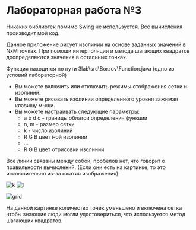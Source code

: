 # Лабораторная работа №3

Никаких библиотек помимо Swing не используется. Все вычисления производит мой код.

Данное приложение рисует изолинии на основе заданных значений в NxM точках. При помощи интерполяции и метода шагающих квадратов доопределяются значения в остальных точках.

Функция находится по пути 3lab\src\Borzov\Function.java (одно из условий лабораторной)
- Вы можете включить или отключить режимы отображения сетки и изолиний.
- Вы можете рисовать изолинии определенного уровня зажимая клавишу мыши.
- Вы можете настраивать следующие параметры:
  - a b d c - границы облатси определения функции
  - n, m - размер сетки
  - k - число изолиний
  - R G B цвет i-ой изолинии
  - ...
  - R G B цвет отрисовки изолинии

Все линии связаны между собой, пробелов нет, что говорит о правильности вычислений. (Если они есть на картинке, то это исключительно из-за сжатия изображения).

![k](https://user-images.githubusercontent.com/92252693/142458444-f5507673-5f29-4d13-b6e0-b368f60ccde5.gif)
![l](https://user-images.githubusercontent.com/92252693/142458447-dceca3a1-138a-4df4-9f1e-b16309c26577.gif)

![grid](https://user-images.githubusercontent.com/92252693/142458438-07507528-af81-46f3-b42c-ee7d37fc85b2.png)

На данной картинке количество точек уменьшено и включена сетка чтобы знающие люди могли удостовериться, что используется метод шагающих квадратов.
